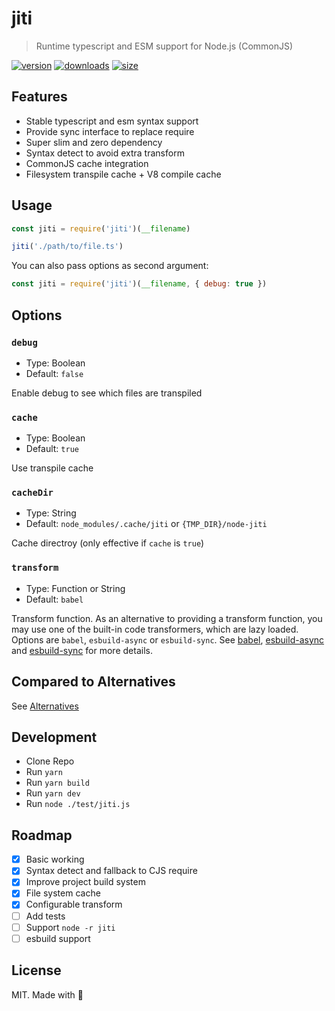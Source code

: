 # jiti

> Runtime typescript and ESM support for Node.js (CommonJS)

[![version][npm-v-src]][npm-v-href]
[![downloads][npm-d-src]][npm-d-href]
[![size][size-src]][size-href]

## Features

- Stable typescript and esm syntax support
- Provide sync interface to replace require
- Super slim and zero dependency
- Syntax detect to avoid extra transform
- CommonJS cache integration
- Filesystem transpile cache + V8 compile cache

## Usage

```js
const jiti = require('jiti')(__filename)

jiti('./path/to/file.ts')
```

You can also pass options as second argument:

```js
const jiti = require('jiti')(__filename, { debug: true })
```

## Options

### `debug`

- Type: Boolean
- Default: `false`

Enable debug to see which files are transpiled

### `cache`

- Type: Boolean
- Default: `true`

Use transpile cache

### `cacheDir`

- Type: String
- Default: `node_modules/.cache/jiti` or `{TMP_DIR}/node-jiti`


Cache directroy (only effective if `cache` is `true`)

### `transform`

- Type: Function or String
- Default: `babel`

Transform function. As an alternative to providing a transform function, you may use one of the built-in code transformers, which are lazy loaded. Options are `babel`, `esbuild-async` or `esbuild-sync`. See [babel](./src/babel.ts), [esbuild-async](./src/esbuild-async.ts) and [esbuild-sync](./src/esbuild-sync.ts) for more details.

## Compared to Alternatives

See [Alternatives](./Alternatives.md)

## Development

- Clone Repo
- Run `yarn`
- Run `yarn build`
- Run `yarn dev`
- Run `node ./test/jiti.js`

## Roadmap

- [x] Basic working
- [x] Syntax detect and fallback to CJS require
- [x] Improve project build system
- [x] File system cache
- [x] Configurable transform
- [ ] Add tests
- [ ] Support `node -r jiti`
- [ ] esbuild support

## License

MIT. Made with 💖

<!-- Refs -->
[npm-v-src]: https://img.shields.io/npm/v/jiti?style=flat-square
[npm-v-href]: https://npmjs.com/package/jiti

[npm-d-src]: https://img.shields.io/npm/dm/jiti?style=flat-square
[npm-d-href]: https://npmjs.com/package/jiti

[github-actions-src]: https://img.shields.io/github/workflow/status/nuxt-contrib/jiti/ci/master?style=flat-square
[github-actions-href]: https://github.com/nuxt-contrib/jiti/actions?query=workflow%3Aci

[size-src]: https://packagephobia.now.sh/badge?p=jiti
[size-href]: https://packagephobia.now.sh/result?p=jiti
